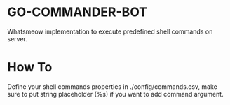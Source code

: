 # GO-COMMANDER-BOT
Whatsmeow implementation to execute predefined shell commands on server.

# How To
Define your shell commands properties in ./config/commands.csv, make sure to put string placeholder (%s) if you want to add command argument.
